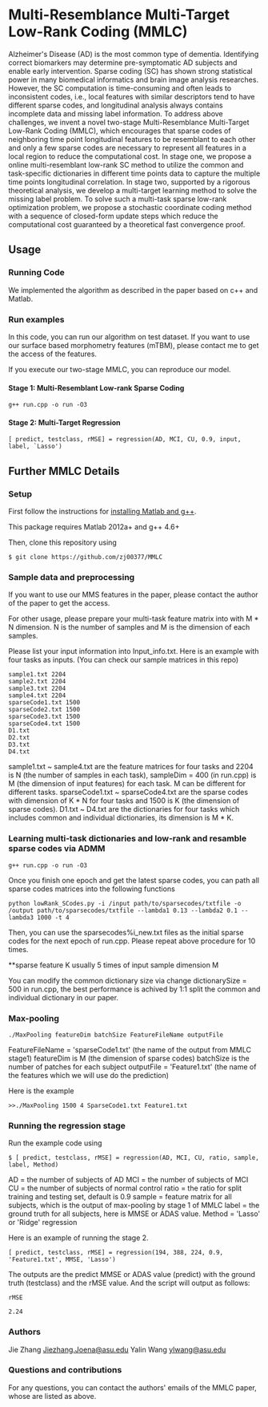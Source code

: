 # Multi-Resemblance Multi-Target Low-Rank Coding (MMLC)

Alzheimer's Disease (AD) is the most common type of dementia. Identifying correct biomarkers may determine pre-symptomatic AD subjects and enable early intervention. Sparse coding (SC) has shown strong statistical power in many biomedical informatics and brain image analysis researches. However, the SC computation is time-consuming and often leads to inconsistent codes, i.e., local features with similar descriptors tend to have different sparse codes, and longitudinal analysis always contains incomplete data and missing label information. To address above challenges, we invent a novel two-stage Multi-Resemblance Multi-Target Low-Rank Coding (MMLC), which encourages that sparse codes of neighboring time point longitudinal features to be resemblant to each other and only a few sparse codes are necessary to represent all features in a local region to reduce the computational cost. In stage one, we propose a online multi-resemblant low-rank SC method to utilize the common and task-specific dictionaries in different time points data to capture the multiple time points longitudinal correlation. In stage two, supported by a rigorous theoretical analysis, we develop a multi-target learning method to solve the missing label problem. To solve such a multi-task sparse low-rank optimization problem, we propose a stochastic coordinate coding method with a sequence of closed-form update steps which reduce the computational cost guaranteed by a theoretical fast convergence proof. 

## Usage

### Running Code

We implemented the algorithm as described in the paper based on c++ and Matlab.

### Run examples

In this code, you can run our algorithm on test dataset. If you want to use our surface based morphometry features (mTBM), please contact me to get the access of the features. 

If you execute our two-stage MMLC, you can reproduce our model.  

#### Stage 1: Multi-Resemblant Low-rank Sparse Coding

```
g++ run.cpp -o run -O3
```

#### Stage 2: Multi-Target Regression

```
[ predict, testclass, rMSE] = regression(AD, MCI, CU, 0.9, input, label, `Lasso')
```
	
## Further MMLC Details

### Setup

First follow the instructions for [installing Matlab and g++](https://www.mathworks.com/).

This package requires Matlab 2012a+ and g++ 4.6+

Then, clone this repository using

`$ git clone https://github.com/zj00377/MMLC`


### Sample data and preprocessing

If you want to use our MMS features in the paper, please contact the author of the paper to get the access.

For other usage, please prepare your multi-task feature matrix into with M * N dimension. N is the number of samples and M is the dimension of each samples. 

Please list your input information into Input_info.txt. Here is an example with four tasks as inputs. (You can check our sample matrices in this repo)

```
sample1.txt 2204
sample2.txt 2204
sample3.txt 2204
sample4.txt 2204
sparseCode1.txt 1500
sparseCode2.txt 1500
sparseCode3.txt 1500
sparseCode4.txt 1500
D1.txt 
D2.txt 
D3.txt 
D4.txt
```

sample1.txt ~ sample4.txt are the feature matrices for four tasks and 2204 is N (the number of samples in each task), sampleDim = 400 (in run.cpp) is M (the dimension of input features) for each task. M can be different for different tasks. sparseCode1.txt ~ sparseCode4.txt are the sparse codes with dimension of K * N for four tasks and 1500 is K (the dimension of sparse codes). D1.txt ~ D4.txt are the dictionaries for four tasks which includes common and individual dictionaries, its dimension is M * K. 

### Learning multi-task dictionaries and low-rank and resamble sparse codes via ADMM

```
g++ run.cpp -o run -O3
```

Once you finish one epoch and get the latest sparse codes, you can path all sparse codes matrices into the following functions

```
python lowRank_SCodes.py -i /input path/to/sparsecodes/txtfile -o /output path/to/sparsecodes/txtfile --lambda1 0.13 --lambda2 0.1 --lambda3 1000 -t 4
```

Then, you can use the sparsecodes%i_new.txt files as the initial sparse codes for the next epoch of run.cpp. Please repeat above procedure for 10 times. 

**sparse feature K usually 5 times of input sample dimension M

You can modify the common dictionary size via change dictionarySize = 500 in run.cpp, the best performance is achived by 1:1 split the common and individual dictionary in our paper.

### Max-pooling

```
./MaxPooling featureDim batchSize FeatureFileName outputFile
```

FeatureFileName = 'sparseCode1.txt' (the name of the output from MMLC stage1)
featureDim is M (the dimension of sparse codes)
batchSize is the number of patches for each subject
outputFile = 'Feature1.txt' (the name of the features which we will use do the prediction)

Here is the example 

```
>>./MaxPooling 1500 4 SparseCode1.txt Feature1.txt
````

### Running the regression stage

Run the example code using

`$ [ predict, testclass, rMSE] = regression(AD, MCI, CU, ratio, sample, label, Method)`

AD = the number of subjects of AD
MCI = the number of subjects of MCI
CU = the number of subjects of normal control
ratio = the ratio for split training and testing set, default is 0.9
sample = feature matrix for all subjects, which is the output of max-pooling by stage 1 of MMLC
label = the ground truth for all subjects, here is MMSE or ADAS value. 
Method = 'Lasso' or 'Ridge' regression

Here is an example of running the stage 2.

```
[ predict, testclass, rMSE] = regression(194, 388, 224, 0.9, 'Feature1.txt', MMSE, 'Lasso')

```

The outputs are the predict MMSE or ADAS value (predict) with the ground truth (testclass) and the rMSE value. 
And the script will output as follows:

```
rMSE
 
2.24

```

### Authors

Jie Zhang   Jiezhang.Joena@asu.edu     Yalin Wang  ylwang@asu.edu

### Questions and contributions

For any questions, you can contact the authors' emails of the MMLC paper, whose are listed as above.



